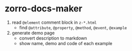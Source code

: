 # zorro-docs-maker

1. read `@element` comment block in `z-*.html`
    * find `@attribute`, `@property`, `@method`, `@event`, `@example`
2. generate demo page
    * convert description to markdown
    * show name, demo and code of each example
